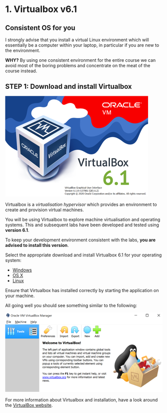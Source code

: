 # 1. Virtualbox v6.1

## Consistent OS for you

I strongly advise that you install a virtual Linux environment which will essentially be a computer within your laptop, in particular if you are new to the environment.

**WHY?** By using one consistent environment for the entire course we can avoid most of the boring problems and concentrate on the meat of the course instead. 

## STEP 1: Download and install Virtualbox 

![VirtualBox.org](./img/virtualbox1.png)

Virtualbox is a *virtualisation hypervisor* which provides an environment to create and provision virtual machines.

You will be using Virtualbox to explore machine virtualisation and operating systems. This and subsequent labs have been developed and tested using **version 6.1**. 

To keep your development environment consistent with the labs, **you are advised to install this version**.

Select the appropriate download and install Virtualbox 6.1 for your operating system:

- [Windows](https://download.virtualbox.org/virtualbox/6.1.8/VirtualBox-6.1.8-137981-Win.exe)
- [OS X](https://download.virtualbox.org/virtualbox/6.1.8/VirtualBox-6.1.8-137981-OSX.dmg)
- [Linux](https://www.virtualbox.org/wiki/Linux_Downloads)

Ensure that Virtualbox has installed correctly by starting the application on your machine.

All going well you should see something similar to the following:

![VirtualBox.org](./img/virtualbox2.png)

For more information about Virtualbox and installation, have a look around the [VirtualBox website](https://www.virtualbox.org/). 
